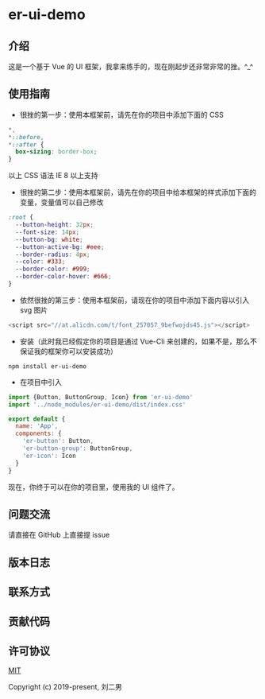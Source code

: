 # er-ui-demo

## 介绍

  这是一个基于 Vue 的 UI 框架，我拿来练手的，现在刚起步还非常非常的挫。^_^

## 使用指南
  * 很挫的第一步：使用本框架前，请先在你的项目中添加下面的 CSS
  
  ```CSS
  *,
  *::before,
  *::after {
    box-sizing: border-box;
  }
  ```

  以上 CSS 语法 IE 8 以上支持
  
  * 很挫的第二步：使用本框架前，请先在你的项目中给本框架的样式添加下面的变量，变量值可以自己修改
  
  ```CSS
  :root {
    --button-height: 32px;
    --font-size: 14px;
    --button-bg: white;
    --button-active-bg: #eee;
    --border-radius: 4px;
    --color: #333;
    --border-color: #999;
    --border-color-hover: #666;
  }
  ```
  * 依然很挫的第三步：使用本框架前，请现在你的项目中添加下面内容以引入 svg 图片
  ```javascript
  <script src="//at.alicdn.com/t/font_257057_9befwojds45.js"></script>  
  ```
  * 安装（此时我已经假定你的项目是通过 Vue-Cli 来创建的，如果不是，那么不保证我的框架你可以安装成功）
  ```
  npm install er-ui-demo
  ```
  * 在项目中引入
  ```javascript 1.6
  import {Button, ButtonGroup, Icon} from 'er-ui-demo'
  import '../node_modules/er-ui-demo/dist/index.css'
  
  export default {
    name: 'App',
    components: {
      'er-button': Button,
      'er-button-group': ButtonGroup,
      'er-icon': Icon
    }
  }
  ```
  现在，你终于可以在你的项目里，使用我的 UI 组件了。

## 问题交流

  请直接在 GitHub 上直接提 issue

## 版本日志

## 联系方式

## 贡献代码

## 许可协议

[MIT](http://opensource.org/licenses/MIT)

Copyright (c) 2019-present, 刘二男